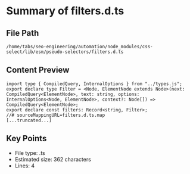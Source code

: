 # Summary of filters.d.ts
  
## File Path
`/home/tabs/seo-engineering/automation/node_modules/css-select/lib/esm/pseudo-selectors/filters.d.ts`

## Content Preview
```
import type { CompiledQuery, InternalOptions } from "../types.js";
export declare type Filter = <Node, ElementNode extends Node>(next: CompiledQuery<ElementNode>, text: string, options: InternalOptions<Node, ElementNode>, context?: Node[]) => CompiledQuery<ElementNode>;
export declare const filters: Record<string, Filter>;
//# sourceMappingURL=filters.d.ts.map
[...truncated...]
```

## Key Points
- File type: .ts
- Estimated size: 362 characters
- Lines: 4
